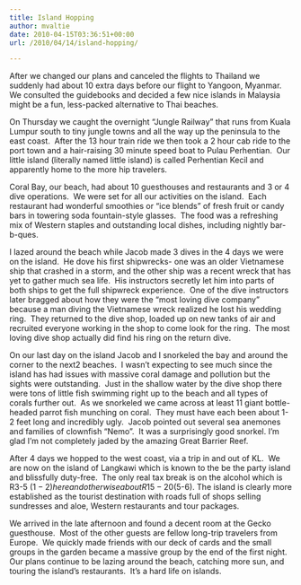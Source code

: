 ```yaml
---
title: Island Hopping
author: mvaltie
date: 2010-04-15T03:36:51+00:00
url: /2010/04/14/island-hopping/

---
```

After we changed our plans and canceled the flights to Thailand we suddenly had about 10 extra days before our flight to Yangoon, Myanmar.  We consulted the guidebooks and decided a few nice islands in Malaysia might be a fun, less-packed alternative to Thai beaches.

On Thursday we caught the overnight “Jungle Railway” that runs from Kuala Lumpur south to tiny jungle towns and all the way up the peninsula to the east coast.  After the 13 hour train ride we then took a 2 hour cab ride to the port town and a hair-raising 30 minute speed boat to Pulau Perhentian.  Our little island (literally named little island) is called Perhentian Kecil and apparently home to the more hip travelers.

Coral Bay, our beach, had about 10 guesthouses and restaurants and 3 or 4 dive operations.  We were set for all our activities on the island.  Each restaurant had wonderful smoothies or “ice blends” of fresh fruit or candy bars in towering soda fountain-style glasses.  The food was a refreshing mix of Western staples and outstanding local dishes, including nightly bar-b-ques.

I lazed around the beach while Jacob made 3 dives in the 4 days we were on the island.  He dove his first shipwrecks- one was an older Vietnamese ship that crashed in a storm, and the other ship was a recent wreck that has yet to gather much sea life.  His instructors secretly let him into parts of both ships to get the full shipwreck experience.  One of the dive instructors later bragged about how they were the “most loving dive company” because a man diving the Vietnamese wreck realized he lost his wedding ring.  They returned to the dive shop, loaded up on new tanks of air and recruited everyone working in the shop to come look for the ring.  The most loving dive shop actually did find his ring on the return dive.

On our last day on the island Jacob and I snorkeled the bay and around the corner to the next2 beaches.  I wasn’t expecting to see much since the island has had issues with massive coral damage and pollution but the sights were outstanding.  Just in the shallow water by the dive shop there were tons of little fish swimming right up to the beach and all types of corals further out.  As we snorkeled we came across at least 11 giant bottle-headed parrot fish munching on coral.  They must have each been about 1-2 feet long and incredibly ugly.  Jacob pointed out several sea anemones and families of clownfish “Nemo”.  It was a surprisingly good snorkel. I’m glad I’m not completely jaded by the amazing Great Barrier Reef.

After 4 days we hopped to the west coast, via a trip in and out of KL.  We are now on the island of Langkawi which is known to the be the party island and blissfully duty-free.  The only real tax break is on the alcohol which is R3-5 ($1-2) here and otherwise about R15-20 ($5-6). The island is clearly more established as the tourist destination with roads full of shops selling sundresses and aloe, Western restaurants and tour packages.

We arrived in the late afternoon and found a decent room at the Gecko guesthouse.  Most of the other guests are fellow long-trip travelers from Europe.  We quickly made friends with our deck of cards and the small groups in the garden became a massive group by the end of the first night.  Our plans continue to be lazing around the beach, catching more sun, and touring the island’s restaurants.  It’s a hard life on islands.